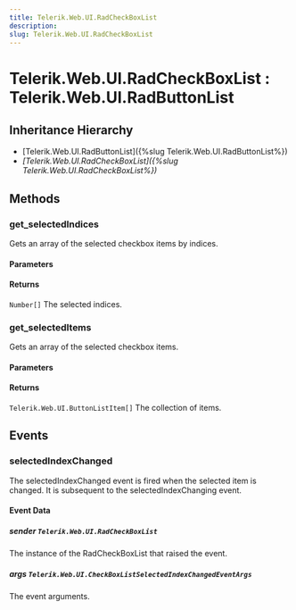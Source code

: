 ```yaml
---
title: Telerik.Web.UI.RadCheckBoxList
description:
slug: Telerik.Web.UI.RadCheckBoxList
---
```


# Telerik.Web.UI.RadCheckBoxList : Telerik.Web.UI.RadButtonList 

## Inheritance Hierarchy

* [Telerik.Web.UI.RadButtonList]({%slug Telerik.Web.UI.RadButtonList%})
* *[Telerik.Web.UI.RadCheckBoxList]({%slug Telerik.Web.UI.RadCheckBoxList%})*

## Methods

### get_selectedIndices

Gets an array of the selected checkbox items by indices.

#### Parameters

#### Returns

`Number[]` The selected indices.

### get_selectedItems

Gets an array of the selected checkbox items.

#### Parameters

#### Returns

`Telerik.Web.UI.ButtonListItem[]` The collection of items.

## Events

### selectedIndexChanged 

The selectedIndexChanged event is fired when the selected item is changed. It is subsequent to the selectedIndexChanging event.

#### Event Data

#####  sender `Telerik.Web.UI.RadCheckBoxList`

The instance of the RadCheckBoxList that raised the event.

##### args `Telerik.Web.UI.CheckBoxListSelectedIndexChangedEventArgs`

The event arguments.  

